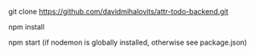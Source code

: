 git clone https://github.com/davidmihalovits/attr-todo-backend.git

npm install

npm start (if nodemon is globally installed, otherwise see package.json)
